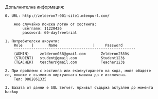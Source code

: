 Допълнителна информация:

    0. URL: http://zelderon7-001-site1.mtempurl.com/

        Ако случайно поиска логин от хостинга:
            username: 11220426
            password: 60-dayfreetrial

    1. Потребителски акоунти:
        Role    |       Name                |     Password
        ¯¯¯¯¯¯¯¯¯¯¯¯¯¯¯¯¯¯¯¯¯¯¯¯¯¯¯¯¯¯¯¯¯¯¯¯¯¯¯¯¯¯¯¯¯¯¯¯¯¯¯¯¯¯¯¯
        (ADMIN)     zelderon038@gmail.com       Zelderon2580$
        (STUDENT)   student@gmail.com           Student123$
        (TEACHER)   teacher@gmail.com           Teacher123$

    2. При проблеми с хостинга или екзекутирането на кода, моля обадете се, понеже е възможно виртуалната машина да е изключена.
        Тел: 0882861335

    3. Базата от данни е SQL Server. Архивът съдържа актуален до момента backup
